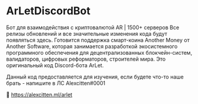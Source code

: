# ArLetDiscordBot
Бот для взаимодействия с криптовалютой AR | 1500+ серверов
Все релизы обновлений и все значительные изменения кода будут появляться здесь. Готовится поддержка смарт-коина Another Money от Another Software, которая занимается разработкой экосистемного программного обеспечения для децентрализованных блокчейн-систем, валидаторов, цифровых реформаторов, строителей мира.
Это оригинальный код Discord-бота ArLet. 

Данный код предоставляется для изучения, если будете что-то наше брать - напишите в ЛС Alexcitten#0001

🔗 https://alexcitten.ml/arlet

